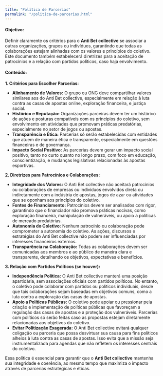 ```yaml
---
title: "Política de Parcerias"
permalink: "/politica-de-parcerias.html"
---
```


#### Objetivo:
Definir claramente os critérios para o **Anti Bet collective** se associar a outras organizações, grupos ou indivíduos, garantindo que todas as colaborações estejam alinhadas com os valores e princípios do coletivo. Este documento também estabelecerá diretrizes para a aceitação de patrocínios e a relação com partidos políticos, caso haja envolvimento.

#### Conteúdo:

**1. Critérios para Escolher Parcerias:**
   - **Alinhamento de Valores:** O grupo ou ONG deve compartilhar valores similares aos do Anti Bet collective, especialmente em relação à luta contra as casas de apostas online, exploração financeira, e justiça social.
   - **Histórico e Reputação:** Organizações parceiras devem ter um histórico de ações e posturas compatíveis com os princípios do coletivo, sem envolvimento em atividades que promovam práticas predatórias, especialmente no setor de jogos ou apostas.
   - **Transparência e Ética:** Parcerias só serão estabelecidas com entidades que atuem de maneira ética e transparente, especialmente em questões financeiras e de governança.
   - **Impacto Social Positivo:** As parcerias devem gerar um impacto social positivo, tanto no curto quanto no longo prazo, com foco em educação, conscientização, e mudanças legislativas relacionadas às apostas esportivas.

**2. Diretrizes para Patrocínios e Colaborações:**
   - **Integridade dos Valores:** O Anti Bet collective não aceitará patrocínios ou colaborações de empresas ou indivíduos envolvidos direta ou indiretamente com a indústria de apostas, jogos de azar ou atividades que se oponham aos princípios do coletivo.
   - **Fontes de Financiamento:** Patrocínios devem ser analisados com rigor, garantindo que o financiador não promova práticas nocivas, como exploração financeira, manipulação de vulneráveis, ou apoio a políticas de mercado predatórias.
   - **Autonomia do Coletivo:** Nenhum patrocínio ou colaboração pode comprometer a autonomia do coletivo. As ações, discursos e estratégias do Anti Bet collective não podem ser influenciadas por interesses financeiros externos.
   - **Transparência na Colaboração:** Todas as colaborações devem ser comunicadas aos membros e ao público de maneira clara e transparente, detalhando os objetivos, expectativas e benefícios.

**3. Relação com Partidos Políticos (se houver):**
   - **Independência Política:** O Anti Bet collective manterá uma posição apartidária, sem associações oficiais com partidos políticos. No entanto, o coletivo pode colaborar com partidos ou políticos individuais, desde que tais colaborações sejam baseadas em objetivos comuns, como a luta contra a exploração das casas de apostas.
   - **Apoio a Políticas Públicas:** O coletivo pode apoiar ou pressionar pela criação e implementação de políticas públicas que favoreçam a regulação das casas de apostas e a proteção dos vulneráveis. Parcerias com políticos só serão feitas caso as propostas estejam diretamente relacionadas aos objetivos do coletivo.
   - **Evitar Politização Exagerada:** O Anti Bet collective evitará qualquer coligação ou parceria que possa desvirtuar sua causa para fins políticos alheios à luta contra as casas de apostas. Isso evita que a missão seja instrumentalizada para agendas que não refletem os interesses centrais do coletivo.

Essa política é essencial para garantir que o **Anti Bet collective** mantenha sua integridade e coerência, ao mesmo tempo que maximiza o impacto através de parcerias estratégicas e éticas.